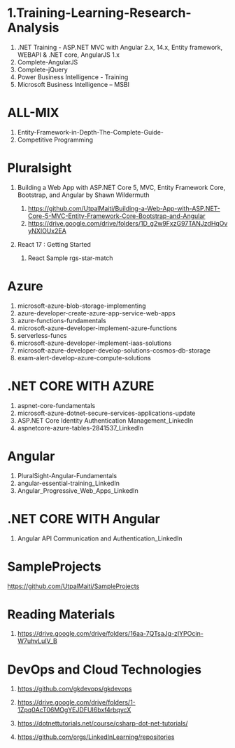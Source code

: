 # 1.Training-Learning-Research-Analysis
1. .NET Training - ASP.NET MVC with Angular 2.x, 14.x, Entity framework, WEBAPI & .NET core, AngularJS 1.x
2. Complete-AngularJS
3. Complete-jQuery
4. Power Business Intelligence - Training
5. Microsoft Business Intelligence – MSBI  

# ALL-MIX
1. Entity-Framework-in-Depth-The-Complete-Guide-
2. Competitive Programming

# Pluralsight
1. Building a Web App with ASP.NET Core 5, MVC, Entity Framework Core, Bootstrap, and Angular by Shawn Wildermuth
    1. https://github.com/UtpalMaiti/Building-a-Web-App-with-ASP.NET-Core-5-MVC-Entity-Framework-Core-Bootstrap-and-Angular
    2. https://drive.google.com/drive/folders/1D_g2w9FxzG97TANJzdHqOvyNXIOUx2EA

2. React 17 : Getting Started
    1. React Sample rgs-star-match


# Azure

1. microsoft-azure-blob-storage-implementing
2. azure-developer-create-azure-app-service-web-apps
3. azure-functions-fundamentals
4. microsoft-azure-developer-implement-azure-functions
5. serverless-funcs
6. microsoft-azure-developer-implement-iaas-solutions
7. microsoft-azure-developer-develop-solutions-cosmos-db-storage
8. exam-alert-develop-azure-compute-solutions

# .NET CORE WITH AZURE

1. aspnet-core-fundamentals
2. microsoft-azure-dotnet-secure-services-applications-update
3. ASP.NET Core Identity Authentication Management_LinkedIn
4. aspnetcore-azure-tables-2841537_LinkedIn

# Angular

1. PluralSight-Angular-Fundamentals
2. angular-essential-training_LinkedIn
3. Angular_Progressive_Web_Apps_LinkedIn

# .NET CORE WITH Angular

1. Angular API Communication and Authentication_LinkedIn

# SampleProjects
https://github.com/UtpalMaiti/SampleProjects

# Reading Materials
1. https://drive.google.com/drive/folders/16aa-7QTsaJg-zIYPOcin-W7uhvLulV_B

# DevOps and Cloud Technologies
1. https://github.com/gkdevops/gkdevops
2. https://drive.google.com/drive/folders/1-1Zpq0AcT06MOgYEJDFUI6bxf4rbqycX

1. https://dotnettutorials.net/course/csharp-dot-net-tutorials/
2. https://github.com/orgs/LinkedInLearning/repositories

    



        


